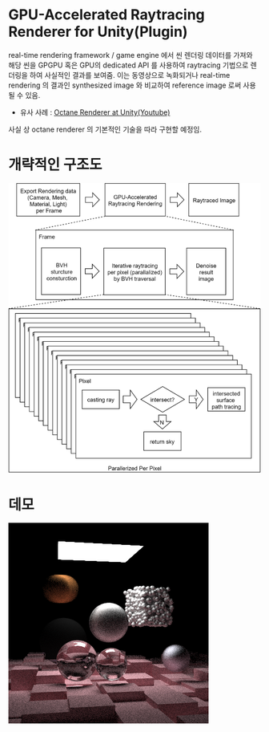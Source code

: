 # GPU-Accelerated Raytracing Renderer for Unity(Plugin)


real-time rendering framework / game engine 에서 씬 렌더링 데이터를 가져와 해당 씬을  GPGPU 혹은 GPU의 dedicated API 를 사용하여 raytracing 기법으로 렌더링을 하여 사실적인 결과를 보여줌. 이는 동영상으로 녹화되거나 real-time rendering 의 결과인 synthesized image 와 비교하여 reference image 로써 사용될 수 있음.

- 유사 사례 : [Octane Renderer at Unity(Youtube)](https://www.youtube.com/watch?v=k0U_-9Mjuxw&feature=youtu.be&t=120)

사실 상 octane renderer 의 기본적인 기술을 따라 구현할 예정임.

# 개략적인 구조도

![](./raytracing_one_page_proposal.png)

# 데모

![](./raytracing_thenexetweek.png)